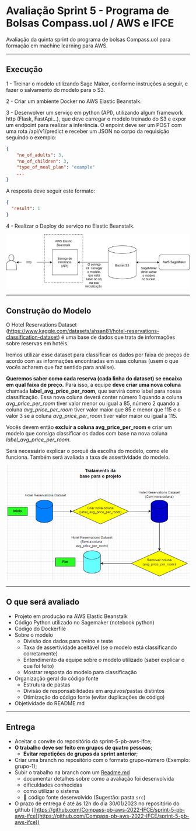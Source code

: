 # Avaliação Sprint 5 - Programa de Bolsas Compass.uol / AWS e IFCE

Avaliação da quinta sprint do programa de bolsas Compass.uol para formação em machine learning para AWS.


---

## Execução

1 - Treinar o modelo utilizando Sage Maker, conforme instruções a seguir, e fazer o salvamento do modelo para o S3.
 
2 - Criar um ambiente Docker no AWS Elastic Beanstalk.
 
3 - Desenvolver um serviço em python (API), utilizando algum framework http (Flask, FastApi...), que deve carregar o modelo treinado do S3 e expor um endpoint para realizar a inferência. O enpoint deve ser um POST com uma rota /api/v1/predict e receber um JSON no corpo da requisição seguindo o exemplo:

```json
{
    "no_of_adults": 3,
    "no_of_children": 3,
    "type_of_meal_plan": "example"
    ...
}
```

A resposta deve seguir este formato:

```json
{
  "result": 1
}
```
 
4 - Realizar o Deploy do serviço no Elastic Beanstalk.

![aws schema](aws_schema.png)

***

## Construção do Modelo

O Hotel Reservations Dataset (https://www.kaggle.com/datasets/ahsan81/hotel-reservations-classification-dataset) é uma base de dados que trata de informações sobre reservas em hotéis.

Iremos utilizar esse dataset para classificar os dados por faixa de preços de acordo com as informações encontradas em suas colunas (usem o que vocês acharem que faz sentido para análise).

**Queremos saber como cada reserva (cada linha do dataset) se encaixa em qual faixa de preço.** Para isso, a equipe **deve criar uma nova coluna** chamada **label_avg_price_per_room**, que servirá como label para nossa classificação. Essa nova coluna deverá conter número 1 quando a coluna *avg_price_per_room* tiver valor menor ou igual a 85, número 2 quando a coluna *avg_price_per_room* tiver valor maior que 85 e menor que 115 e o valor 3 se a coluna *avg_price_per_room* tiver valor maior ou igual a 115.

Vocês devem então **excluir a coluna avg_price_per_room** e criar um modelo que consiga classificar os dados com base na nova coluna *label_avg_price_per_room*.

Será necessário explicar o porquê da escolha do modelo, como ele funciona. Também será avaliada a taxa de assertividade do modelo.


![dataset schema](dataset_schema.png)

***

## O que será avaliado

- Projeto em produção na AWS Elastic Beanstalk
- Código Python utilizado no Sagemaker (notebook python)
- Código do Dockerfile
- Sobre o modelo
  - Divisão dos dados para treino e teste
  - Taxa de assertividade aceitável (se o modelo está classificando corretamente)
  - Entendimento da equipe sobre o modelo utilizado (saber explicar o que foi feito)
  - Mostrar resposta do modelo para classificação
- Organização geral do código fonte
  - Estrutura de pastas
  - Divisão de responsabilidades em arquivos/pastas distintos
  - Otimização do código fonte (evitar duplicações de código)
- Objetividade do README.md 

***

## Entrega

- Aceitar o convite do repositório da sprint-5-pb-aws-ifce;
- **O trabalho deve ser feito em grupos de quatro pessoas**;
  - **Evitar repetições de grupos da sprint anterior**;
- Criar uma branch no repositório com o formato grupo-número (Exemplo: grupo-1);
- Subir o trabalho na branch com um [Readme.md](README.md) 
  - documentar detalhes sobre como a avaliação foi desenvolvida
  - dificuldades conhecidas
  - como utilizar o sistema
  - 🔨 código fonte desenvolvido (Sugestão: pasta `src`)
- O prazo de entrega é até às 12h do dia 30/01/2023 no repositório do github ([https://github.com/Compass-pb-aws-2022-IFCE/sprint-5-pb-aws-ifce](https://github.com/Compass-pb-aws-2022-IFCE/sprint-5-pb-aws-ifce))


